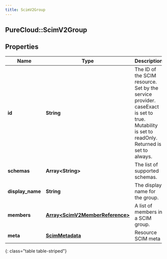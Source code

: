 ```yaml
---
title: ScimV2Group
---
```

## PureCloud::ScimV2Group

## Properties

|Name | Type | Description | Notes|
|------------ | ------------- | ------------- | -------------|
| **id** | **String** | The ID of the SCIM resource. Set by the service provider. caseExact is set to true. Mutability is set to readOnly. Returned is set to always. | [optional] |
| **schemas** | **Array&lt;String&gt;** | The list of supported schemas. | [optional] |
| **display_name** | **String** | The display name for the group. | [optional] |
| **members** | [**Array&lt;ScimV2MemberReference&gt;**](ScimV2MemberReference.html) | A list of members in a SCIM group. | [optional] |
| **meta** | [**ScimMetadata**](ScimMetadata.html) | Resource SCIM meta | [optional] |
{: class="table table-striped"}


